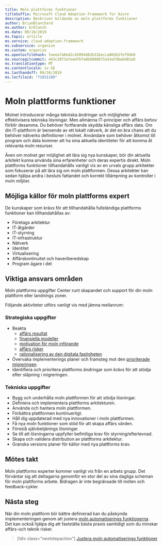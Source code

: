 ```yaml
---
title: Moln plattforms funktioner
titleSuffix: Microsoft Cloud Adoption Framework for Azure
description: Beskriver bildande av moln plattforms funktioner
author: BrianBlanchard
ms.author: brblanch
ms.date: 09/10/2019
ms.topic: article
ms.service: cloud-adoption-framework
ms.subservice: organize
ms.custom: organize
ms.openlocfilehash: faeea7a0e42c45894d82b31becca06562fef94b9
ms.sourcegitcommit: 443c28f3afeedfbfe8b9980875a54afdbebd83a8
ms.translationtype: MT
ms.contentlocale: sv-SE
ms.lasthandoff: 09/16/2019
ms.locfileid: "71031109"
---
```

# <a name="cloud-platform-capabilities"></a>Moln plattforms funktioner

Molnet introducerar många tekniska ändringar och möjligheter att effektivisera tekniska lösningar. Men allmänna IT-principer och affärs behov förblir desamma. Du behöver fortfarande skydda känsliga affärs data. Om din IT-plattform är beroende av ett lokalt nätverk, är det en bra chans att du behöver nätverks definitioner i molnet. Användare som behöver åtkomst till program och data kommer att ha sina aktuella identiteter för att komma åt relevanta moln resurser.

Även om molnet ger möjlighet att lära sig nya kunskaper, bör din aktuella arkitekt kunna använda sina erfarenheter och deras expertis direkt. Moln plattforms funktioner tillhandahålls vanligt vis av en urvals grupp arkitekter som fokuserar på att lära sig om moln plattformen. Dessa arkitekter kan sedan hjälpa andra i besluts fattandet och korrekt tillämpning av kontroller i moln miljöer.

## <a name="possible-sources-for-cloud-platform-expertise"></a>Möjliga källor för moln plattforms expert

De kunskaper som krävs för att tillhandahålla fullständiga plattforms funktioner kan tillhandahållas av:

- Företags arkitektur
- IT-åtgärder
- IT-styrning
- IT-infrastruktur
- Nätverk
- Identitet
- Virtualisering
- Affärskontinuitet och haveriberedskap
- Program ägare i det

## <a name="key-responsibilities"></a>Viktiga ansvars områden

Moln plattforms uppgifter Center runt skapandet och support för din moln plattform eller landnings zoner.

Följande aktiviteter utförs vanligt vis med jämna mellanrum:

### <a name="strategic-tasks"></a>Strategiska uppgifter

- Beakta
  - [affärs resultat](../strategy/business-outcomes/index.md)
  - [finansiella modeller](../strategy/financial-models.md)
  - [motivation för moln införande](../strategy/motivations.md)
  - [affärs risker](../govern/policy-compliance/risk-tolerance.md)
  - [rationalisering av den digitala fastigheten](../digital-estate/index.md)
- Övervaka implementerings planer och framsteg mot den [prioriterade migreringen](../migrate/migration-considerations/assess/release-iteration-backlog.md).
- Identifiera och prioritera plattforms ändringar som krävs för att stödja efter släpning i migreringen.

### <a name="technical-tasks"></a>Tekniska uppgifter

- Bygg och underhålla moln plattformen för att stödja lösningar.
- Definiera och implementera plattforms arkitekturen.
- Använda och hantera moln plattformen.
- Förbättra plattformen kontinuerligt.
- Håll dig uppdaterad med nya innovationer i moln plattformen.
- Få nya moln funktioner som stöd för att skapa affärs värden.
- Föreslå självbetjänings lösningar.
- Se till att lösningarna uppfyller befintliga krav för styrning/efterlevnad.
- Skapa och validera distribution av plattforms arkitektur.
- Granska versions planer för källor med nya plattforms krav.

## <a name="meeting-cadence"></a>Mötes takt

Moln plattforms experter kommer vanligt vis från en arbets grupp. Det förväntar sig att deltagarna genomför en stor del av sina dagliga scheman för moln plattforms arbete. Bidragen är inte begränsade till möten och feedback-cykler.

## <a name="next-steps"></a>Nästa steg

När din moln plattform blir bättre definierad kan du påskynda implementeringen genom att justera [moln automatiserings funktionerna](./cloud-automation.md) . Det kan också hjälpa dig att fastställa bästa praxis samtidigt som du minskar affärs-och teknik risker.

> [!div class="nextstepaction"]
> [Justera moln automatiserings funktioner](./cloud-automation.md)
